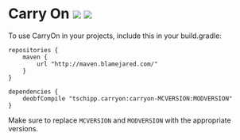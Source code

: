 
# Carry On [![](http://cf.way2muchnoise.eu/carry-on.svg)](https://minecraft.curseforge.com/projects/carry-on) [![](http://cf.way2muchnoise.eu/versions/carry-on.svg)](https://minecraft.curseforge.com/projects/carry-on)

To use CarryOn in your projects, include this in your build.gradle:
```
repositories {
	maven {
		url "http://maven.blamejared.com/"
	}
}

dependencies {
	deobfCompile "tschipp.carryon:carryon-MCVERSION:MODVERSION" 
}
```
Make sure to replace `MCVERSION` and `MODVERSION` with the appropriate versions.

